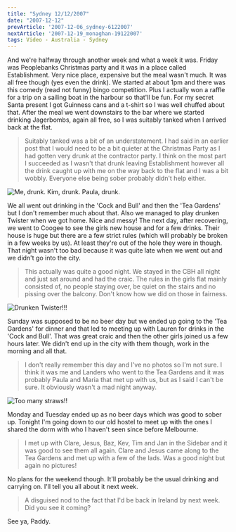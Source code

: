 ```yaml
---
title: "Sydney 12/12/2007"
date: "2007-12-12"
prevArticle: '2007-12-06_sydney-6122007'
nextArticle: '2007-12-19_monaghan-19122007'
tags: Video - Australia - Sydney
---
```

And we're halfway through another week and what a week it was. Friday was Peoplebanks Christmas party and it was in a place called Establishment. Very nice place, expensive but the meal wasn't much. It was all free though (yes even the drink). We started at about 1pm and there was this comedy (read not funny) bingo competition. Plus I actually won a raffle for a trip on a sailing boat in the harbour so that'll be fun. For my secret Santa present I got Guinness cans and a t-shirt so I was well chuffed about that. After the meal we went downstairs to the bar where we started drinking Jagerbombs, again all free, so I was suitably tanked when I arrived back at the flat. 
> Suitably tanked was a bit of an understatement. I had said in an earlier post that I would need to be a bit quieter at the Christmas Party as I had gotten very drunk at the contractor party. I think on the most part I succeeded as I wasn't that drunk leaving Establishment however all the drink caught up with me on the way back to the flat and I was a bit wobbly. Everyone else being sober probably didn't help either.

![Me, drunk. Kim, drunk. Paula, drunk.](/images/DSCN0082.JPG "Me, drunk. Kim, drunk. Paula, drunk.")

We all went out drinking in the 'Cock and Bull' and then the 'Tea Gardens' but I don't remember much about that. Also we managed to play drunken Twister when we got home. Nice and messy! The next day, after recovering, we went to Coogee to see the girls new house and for a few drinks. Their house is huge but there are a few strict rules (which will probably be broken in a few weeks by us). At least they're out of the hole they were in though. That night wasn't too bad because it was quite late when we went out and we didn't go into the city. 
> This actually was quite a good night. We stayed in the CBH all night and just sat around and had the craic. The rules in the girls flat mainly consisted of, no people staying over, be quiet on the stairs and no pissing over the balcony. Don't know how we did on those in fairness.

![Drunken Twister!!!](/images/DSCN0089.JPG "Drunken Twister!!!")

Sunday was supposed to be no beer day but we ended up going to the 'Tea Gardens' for dinner and that led to meeting up with Lauren for drinks in the 'Cock and Bull'. That was great craic and then the other girls joined us a few hours later. We didn't end up in the city with them though, work in the morning and all that. 
> I don't really remember this day and I've no photos so I'm not sure. I think it was me and Landers who went to the Tea Gardens and it was probably Paula and Maria that met up with us, but as I said I can't be sure. It obviously wasn't a mad night anyway.

![Too many straws!!](/images/DSCN0108.JPG "Too many straws!!")

Monday and Tuesday ended up as no beer days which was good to sober up. Tonight I'm going down to our old hostel to meet up with the ones I shared the dorm with who I haven't seen since before Melbourne. 
> I met up with Clare, Jesus, Baz, Kev, Tim and Jan in the Sidebar and it was good to see them all again. Clare and Jesus came along to the Tea Gardens and met up with a few of the lads. Was a good night but again no pictures!

No plans for the weekend though. It'll probably be the usual drinking and carrying on. I'll tell you all about it next week.
> A disguised nod to the fact that I'd be back in Ireland by next week. Did you see it coming?


See ya,
Paddy.